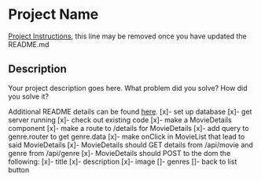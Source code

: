 # Project Name

[Project Instructions](./INSTRUCTIONS.md), this line may be removed once you have updated the README.md

## Description

Your project description goes here. What problem did you solve? How did you solve it?

Additional README details can be found [here](https://github.com/PrimeAcademy/readme-template/blob/master/README.md).
[x]- set up database
[x]- get server running
[x]- check out existing code
[x]- make a MovieDetails component
[x]- make a route to /details for MovieDetails
[x]- add query to genre.router to get genre.data
[x]- make onClick in MovieList that lead to said MovieDetails
[x]- MovieDetails should GET details from /api/movie and genre from /api/genre
[x]- MovieDetails should POST to the dom the following:
    [x]- title
    [x]- description
    [x]- image
    []- genres
[]- back to list button